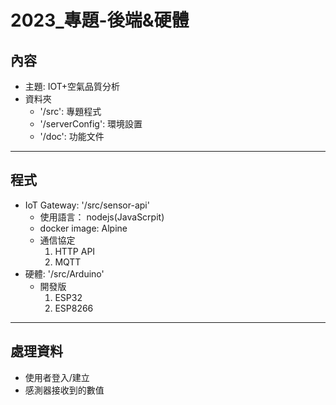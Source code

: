 2023_專題-後端&硬體 
===
## 內容
- 主題: IOT+空氣品質分析
- 資料夾
  * '/src': 專題程式
  * '/serverConfig': 環境設置
  * '/doc': 功能文件
---
## 程式
- IoT Gateway: '/src/sensor-api'
  * 使用語言： nodejs(JavaScrpit)
  * docker image: Alpine
  * 通信協定
    1. HTTP API
    2. MQTT
- 硬體: '/src/Arduino' 
  * 開發版
    1. ESP32
    2. ESP8266
---
## 處理資料
- 使用者登入/建立
- 感測器接收到的數值
